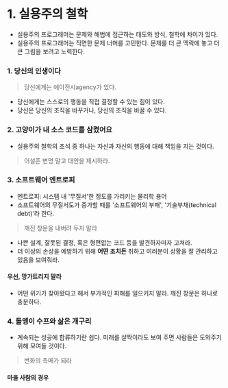 # 1. 실용주의 철학

- 실용주의 프로그래머는 문제와 해법에 접근하는 태도와 방식, 철학에 차이가 있다.
- 실용주의 프로그래머는 직면한 문제 너머를 고민한다. 문제를 더 큰 맥락에 놓고 더 큰 그림을 보려고 노력한다.



### 1. 당신의 인생이다

> 당신에게는 에이전시agency가 있다.

- 당신에게는 스스로의 행동을 직접 결정할 수 있는 힘이 있다.
- 당신은 당신의 조직을 바꾸거나, 당신의 조직을 바꿀 수 있다.



### 2. 고양이가 내 소스 코드를 삼켰어요

- 실용주의 철학의 초석 중 하나는 자신과 자신의 행동에 대해 책임을 지는 것이다.

> 어설픈 변명 말고 대안을 제시하라.



### 3. 소프트웨어 엔트로피

- 엔트로피: 시스템 내 '무질서'한 정도를 가리키는 물리학 용어
- 소프트웨어의 무질서도가 증가할 때를 '소프트웨어의 부패', '기술부채(technical debt)'라 한다.

> 깨진 창문을 내버려 두지 말라

- 나쁜 설계, 잘못된 결정, 혹은 형편없는 코드 등을 발견하자마자 고쳐라.
- 더 이상의 손상을 예방하기 위해 **어떤 조치든** 취하고 여러분이 상황을 잘 관리하고 있음을 보여줘라.

#### 우선, 망가트리지 말라

- 어떤 위기가 찾아왔다고 해서 부가적인 피해를 일으키지 말라. 깨진 창문은 하나로 충분하다.



### 4. 돌멩이 수프와 삶은 개구리

- 계속되는 성공에 합류하기란 쉽다. 미래를 살짝이라도 보여 주면 사람들은 도와주기 위해 모여들 것이다.

> 변화의 촉매가 되라

#### 마을 사람의 경우



